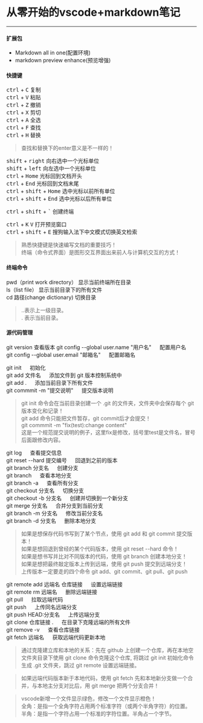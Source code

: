 # 从零开始的vscode+markdown笔记
---
#### 扩展包
- Markdown all in one(配置环境)
- markdown preview enhance(预览增强)
#### 快捷键

<kbd>ctrl</kbd> + <kbd>C</kbd> 复制  
<kbd>ctrl</kbd> + <kbd>V</kbd> 粘贴  
<kbd>ctrl</kbd> + <kbd>Z</kbd> 撤销  
<kbd>ctrl</kbd> + <kbd>X</kbd> 剪切  
<kbd>ctrl</kbd> + <kbd>A</kbd> 全选  
<kbd>ctrl</kbd> + <kbd>F</kbd> 查找  
<kbd>ctrl</kbd> + <kbd>H</kbd> 替换  
> 查找和替换下的enter意义是不一样的！  

<kbd>shift</kbd> + <kbd>right</kbd> 向右选中一个光标单位  
<kbd>shift</kbd> + <kbd>left</kbd> 向左选中一个光标单位  
<kbd>ctrl</kbd> + <kbd>Home</kbd> 光标回到文档开头  
<kbd>ctrl</kbd> + <kbd>End</kbd> 光标回到文档末尾  
<kbd>ctrl</kbd> + <kbd>shift</kbd> + <kbd>Home</kbd> 选中光标以前所有单位  
<kbd>ctrl</kbd> + <kbd>shift</kbd> + <kbd>End</kbd> 选中光标以后所有单位  

<kbd>ctrl</kbd> + <kbd>shift</kbd> + <kbd>`</kbd> 创建终端  

<kbd>ctrl</kbd> + <kbd>K</kbd> <kbd>V</kbd> 打开预览窗口  
<kbd>ctrl</kbd> + <kbd>shift</kbd> + <kbd>E</kbd> 搜狗输入法下中文模式切换英文检索  

> 熟悉快捷键是快速编写文档的重要技巧！  
> 终端（命令式界面）是图形交互界面出来前人与计算机交互的方式！  

#### 终端命令
pwd（print work directory） 显示当前终端所在目录  
ls（list file） 显示当前目录下的所有文件  
cd 路径(change dictionary) 切换目录  
> ..表示上一级目录。  
> . 表示当前目录。  
 
#### 源代码管理

git version  查看版本
git config --global user.name "用户名" &emsp; 配置用户名  
git config --global user.email "邮箱名" &emsp; 配置邮箱名  

git init &emsp; 初始化  
git add 文件名 &emsp; 添加文件到 git 版本控制系统中  
git add .  &emsp; 添加当前目录下所有文件  
git commmit -m "提交说明" &emsp; 提交版本说明  

> git init 命令会在当前目录创建一个 .git 的文件夹，文件夹中会保存每个 git 版本变化和记录！  
> git add 命令只能把文件暂存，git commit后才会提交！  
> git commmit -m "fix(test):change content"  
> 这是一个规范提交说明的例子，这里fix是修改，括号里test是文件名，冒号后面跟修改内容。  

git log  &emsp; 查看提交信息  
git reset --hard 提交编号 &emsp; 回退到之前的版本  
git branch 分支名 &emsp; 创建分支  
git branch &emsp; 查看本地分支  
git branch -a &emsp; 查看所有分支  
git checkout 分支名 &emsp; 切换分支  
git checkout -b 分支名 &emsp; 创建并切换到一个新分支  
git merge 分支名 &emsp; 合并分支到当前分支  
git branch -m 分支名 &emsp;  修改当前分支名  
git branch -d 分支名 &emsp;  删除本地分支  

> 如果是想保存代码书写到了某个节点，使用 git add 和 git commit 提交版本！  
> 如果是想回退到曾经的某个代码版本，使用 git reset --hard 命令！  
> 如果是想书写并比对不同版本的代码，使用 git branch 创建本地分支！  
> 如果是想把最终敲定版本上传到远端，使用 git push 提交到远端分支！  
> 上传版本一定要走的四个命令 git add、git commit、git pull、git push  

git remote add 远端名 仓库链接 &emsp;  设置远端链接  
git remote rm 远端名 &emsp; 删除远端链接  
git pull &emsp; 拉取远端代码  
git push &emsp; 上传同名远端分支  
git push HEAD:分支名 &emsp; 上传远端分支  
git clone 仓库链接 . &emsp; 在目录下克隆远端的所有文件  
git remove -v &emsp; 查看仓库链接  
git fetch 远端名 &emsp; 获取远端代码更新本地  

> 通过克隆建立库和本地的关系：先在 github 上创建一个仓库，再在本地空文件夹目录下使用 git clone 命令克隆这个仓库, 将跳过 git init 初始化命令生成 .git 文件夹，跳过 git remote 设置远端链接。  

> 如果远端代码版本新于本地代码，使用 git fetch 先和本地新分支做一个合并，与本地主分支对比后，用 git merge 把两个分支合并！  

> vscode新增一个文件显示绿色，修改一个文件显示橙色！  
> 全角：是指一个全角字符占用两个标准字符（或两个半角字符）的位置。  
> 半角：是指一个字符占用一个标准的字符位置。半角占一个字节。  
